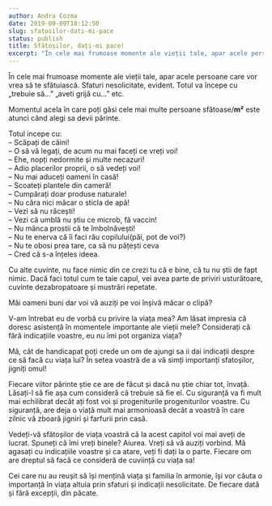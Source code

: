 ```yaml
---
author: Andra Cozma
date: 2019-09-09T18:12:50
slug: sfatosilor-dati-mi-pace
status: publish
title: Sfătoșilor, dați-mi pace!
excerpt: "În cele mai frumoase momente ale vieții tale, apar acele persoane care vor vrea să te sfătuiască. Sfaturi nesolicitate, evident.  "
---
```

În cele mai frumoase momente ale vieții tale, apar acele persoane care vor vrea să te sfătuiască. Sfaturi nesolicitate, evident. Totul va începe cu „trebuie să…” „aveti grijă cu…” etc.

Momentul acela în care poți găsi cele mai multe persoane sfătoase/**m²** este atunci când alegi sa devii părinte.

Totul incepe cu:  
– Scăpați de câini!  
– O să vă legați, de acum nu mai faceți ce vreți voi!  
– Ehe, nopți nedormite și multe necazuri!  
– Adio placerilor proprii, o să vedeți voi!  
– Nu mai aduceți oameni în casă!  
– Scoateți plantele din cameră!  
– Cumpărați doar produse naturale!  
– Nu căra nici măcar o sticla de apă!  
– Vezi să nu răcești!  
– Vezi că umblă nu știu ce microb, fă vaccin!  
– Nu mânca prostii că te îmbolnăvești!  
– Nu te enerva că îi faci rău copilului(păi, pot de voi?)  
– Nu te obosi prea tare, ca să nu pățești ceva  
– Cred că s-a înțeles ideea.

Cu alte cuvinte, nu face nimic din ce crezi tu că e bine, că tu nu știi de fapt nimic. Dacă faci totul cum te taie capul, vei avea parte de priviri usturătoare, cuvinte dezabropatoare și mustrări repetate.

Măi oameni buni dar voi vă auziți pe voi înșivă măcar o clipă?

V-am întrebat eu de vorbă cu privire la viața mea? Am lăsat impresia că doresc asistență în momentele importante ale vieții mele? Considerați că fără indicațiile voastre, eu nu îmi pot organiza viața?

Mă, cât de handicapat poți crede un om de ajungi sa ii dai indicații despre ce să facă cu viața lui? În setea voastră de a vă simți importanți sfatoșilor, jigniți omul!

Fiecare viitor părinte știe ce are de făcut și dacă nu știe chiar tot, învață. Lăsați-l să fie așa cum consideră că trebuie să fie el. Cu siguranță va fi mult mai echilibrat decât ați fost voi și progeniturile progeniturilor voastre. Cu siguranță, are deja o viață mult mai armonioasă decât a voastră în care zilnic vă zboară jigniri și farfurii prin casă.

Vedeți-vă sfătoșilor de viața voastră că la acest capitol voi mai aveți de lucrat. Spuneți că îmi vreți binele? Aiurea. Vreți să vă auziți vorbind. Mă agasați cu indicațiile voastre și ca atare, veți fi dați la o parte. Fiecare om are dreptul să facă ce consideră de cuviință cu viața sa!

Cei care nu au reușit să își mențină viața și familia în armonie, își vor căuta o importanță în viața altuia prin sfaturi și indicații nesolicitate. De fiecare dată și fără excepții, din păcate.
    